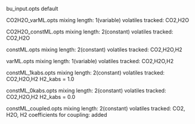 bu_input.opts
default 

CO2H2O_varML.opts
mixing length: 1(variable)
volatiles tracked: CO2,H2O

CO2H2O_constML.opts 
mixing length: 2(constant)
volatiles tracked: CO2,H2O

constML.opts
mixing length: 2(constant)
volatiles tracked: CO2,H2O,H2

varML.opts
mixing length: 1(variable)
volatiles tracked: CO2,H2O,H2

constML_1kabs.opts 
mixing length: 2(constant)
volatiles tracked: CO2,H2O,H2
H2_kabs = 1.0

constML_0kabs.opts 
mixing length: 2(constant)
volatiles tracked: CO2,H2O,H2
H2_kabs = 0.0

constML_coupled.opts
mixing length: 2(constant)
volatiles tracked: CO2, H2O, H2
coefficients for coupling: added 